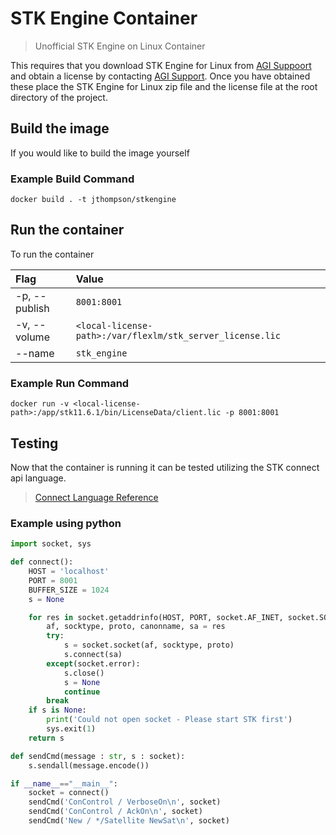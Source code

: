 # STK Engine Container #

 > Unofficial STK Engine on Linux Container

 This requires that you download STK Engine for Linux from [AGI Suppoort](https://support.agi.com/downloads/?t=2) and obtain a license by contacting [AGI Support](mailto:support@agi.com). Once you have obtained these place the STK Engine for Linux zip file and the license file at the root directory of the project.

## Build the image ##

If you would like to build the image yourself

### Example Build Command ###

```docker
docker build . -t jthompson/stkengine
```

## Run the container ##

To run the container

| **Flag** | **Value** |
| :----- | :------ |
| -p, --publish | `8001:8001` |
| -v, --volume | `<local-license-path>:/var/flexlm/stk_server_license.lic` |
| --name | `stk_engine` |

### Example Run Command ###

```docker
docker run -v <local-license-path>:/app/stk11.6.1/bin/LicenseData/client.lic -p 8001:8001
```

## Testing ##

Now that the container is running it can be tested utilizing the STK connect api language.  

> [Connect Language Reference](https://help.agi.com/stk/#../Subsystems/connect/Content/theVeryTop.htm)

### Example using python ###

```python
import socket, sys

def connect():
    HOST = 'localhost'
    PORT = 8001
    BUFFER_SIZE = 1024
    s = None

    for res in socket.getaddrinfo(HOST, PORT, socket.AF_INET, socket.SOCK_STREAM):
        af, socktype, proto, canonname, sa = res
        try:
            s = socket.socket(af, socktype, proto)
            s.connect(sa)
        except(socket.error):
            s.close()
            s = None
            continue
        break
    if s is None:
        print('Could not open socket - Please start STK first')
        sys.exit(1)
    return s

def sendCmd(message : str, s : socket):
    s.sendall(message.encode())

if __name__=="__main__":
    socket = connect()
    sendCmd('ConControl / VerboseOn\n', socket)
    sendCmd('ConControl / AckOn\n', socket)
    sendCmd('New / */Satellite NewSat\n', socket)
```
